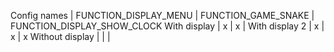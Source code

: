 Config names    | FUNCTION_DISPLAY_MENU | FUNCTION_GAME_SNAKE | FUNCTION_DISPLAY_SHOW_CLOCK
With display    | x                     | x                   | 
With display 2  | x                     | x                   | x
Without display |                       |                     | 

